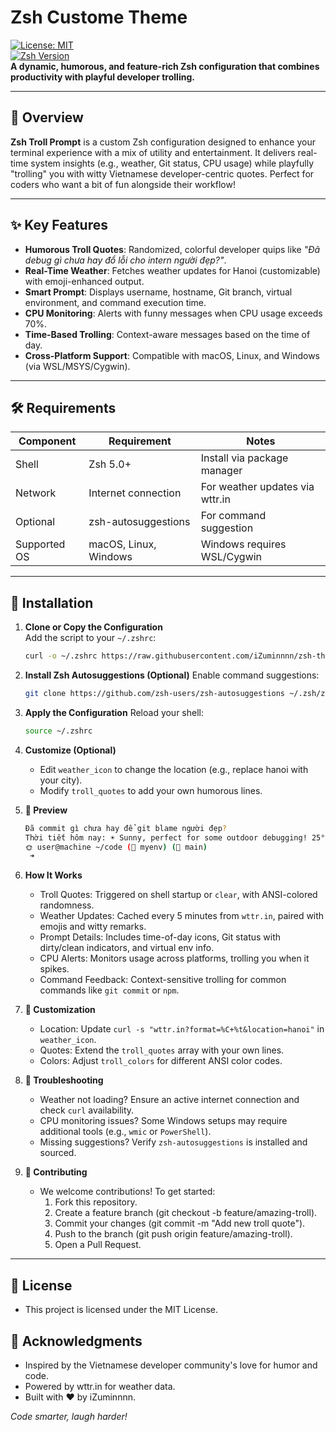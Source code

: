 # Zsh Custome Theme

[![License: MIT](https://img.shields.io/badge/License-MIT-blue.svg)](https://opensource.org/licenses/MIT)  
[![Zsh Version](https://img.shields.io/badge/Zsh-5.0%2B-brightgreen)](https://www.zsh.org/)  
**A dynamic, humorous, and feature-rich Zsh configuration that combines productivity with playful developer trolling.**

---

## 📖 Overview

**Zsh Troll Prompt** is a custom Zsh configuration designed to enhance your terminal experience with a mix of utility and entertainment. It delivers real-time system insights (e.g., weather, Git status, CPU usage) while playfully "trolling" you with witty Vietnamese developer-centric quotes. Perfect for coders who want a bit of fun alongside their workflow!

---

## ✨ Key Features

- **Humorous Troll Quotes**: Randomized, colorful developer quips like _"Đã debug gì chưa hay đổ lỗi cho intern người đẹp?"_.
- **Real-Time Weather**: Fetches weather updates for Hanoi (customizable) with emoji-enhanced output.
- **Smart Prompt**: Displays username, hostname, Git branch, virtual environment, and command execution time.
- **CPU Monitoring**: Alerts with funny messages when CPU usage exceeds 70%.
- **Time-Based Trolling**: Context-aware messages based on the time of day.
- **Cross-Platform Support**: Compatible with macOS, Linux, and Windows (via WSL/MSYS/Cygwin).

---

## 🛠️ Requirements

| Component    | Requirement           | Notes                           |
| ------------ | --------------------- | ------------------------------- |
| Shell        | Zsh 5.0+              | Install via package manager     |
| Network      | Internet connection   | For weather updates via wttr.in |
| Optional     | zsh-autosuggestions   | For command suggestion          |
| Supported OS | macOS, Linux, Windows | Windows requires WSL/Cygwin     |

---

## 🚀 Installation

1. **Clone or Copy the Configuration**  
   Add the script to your `~/.zshrc`:

   ```bash
   curl -o ~/.zshrc https://raw.githubusercontent.com/iZuminnnn/zsh-theme/main/.zshrc
   ```

2. **Install Zsh Autosuggestions (Optional)**
   Enable command suggestions:

   ```bash
   git clone https://github.com/zsh-users/zsh-autosuggestions ~/.zsh/zsh-autosuggestions
   ```

3. **Apply the Configuration**
   Reload your shell:

   ```bash
   source ~/.zshrc
   ```

4. **Customize (Optional)**

   - Edit `weather_icon` to change the location (e.g., replace hanoi with your city).
   - Modify `troll_quotes` to add your own humorous lines.

5. **📸 Preview**

   ```bash
   Đã commit gì chưa hay để git blame người đẹp?
   Thời tiết hôm nay: ☀️ Sunny, perfect for some outdoor debugging! 25°C
   🌞 user@machine ~/code (🐍 myenv) (🌿 main)
    ➜
   ```

6. **How It Works**

   - Troll Quotes: Triggered on shell startup or `clear`, with ANSI-colored randomness.
   - Weather Updates: Cached every 5 minutes from `wttr.in`, paired with emojis and witty remarks.
   - Prompt Details: Includes time-of-day icons, Git status with dirty/clean indicators, and virtual env info.
   - CPU Alerts: Monitors usage across platforms, trolling you when it spikes.
   - Command Feedback: Context-sensitive trolling for common commands like `git commit` or `npm`.

7. **🧩 Customization**

   - Location: Update `curl -s "wttr.in?format=%C+%t&location=hanoi"` in `weather_icon`.
   - Quotes: Extend the `troll_quotes` array with your own lines.
   - Colors: Adjust `troll_colors` for different ANSI color codes.

8. **🐛 Troubleshooting**

   - Weather not loading? Ensure an active internet connection and check `curl` availability.
   - CPU monitoring issues? Some Windows setups may require additional tools (e.g., `wmic` or `PowerShell`).
   - Missing suggestions? Verify `zsh-autosuggestions` is installed and sourced.

9. **🤝 Contributing**
   - We welcome contributions! To get started:
     1. Fork this repository.
     2. Create a feature branch (git checkout -b feature/amazing-troll).
     3. Commit your changes (git commit -m "Add new troll quote").
     4. Push to the branch (git push origin feature/amazing-troll).
     5. Open a Pull Request.

---

## 📜 License

- This project is licensed under the MIT License.

## 🙌 Acknowledgments

- Inspired by the Vietnamese developer community's love for humor and code.
- Powered by wttr.in for weather data.
- Built with ❤️ by iZuminnnn.

_Code smarter, laugh harder!_
